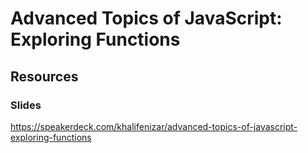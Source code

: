 Advanced Topics of JavaScript: Exploring Functions
==================================================

Resources
---------

### Slides ###

https://speakerdeck.com/khalifenizar/advanced-topics-of-javascript-exploring-functions
